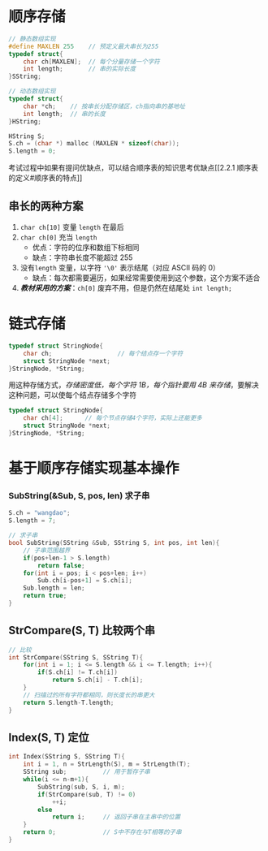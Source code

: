 # 顺序存储
```c
// 静态数组实现
#define MAXLEN 255    // 预定义最大串长为255
typedef struct{
	char ch[MAXLEN];  // 每个分量存储一个字符
	int length;       // 串的实际长度
}SString;

// 动态数组实现
typedef struct{
	char *ch;    // 按串长分配存储区，ch指向串的基地址
	int length;  // 串的长度
}HString;

HString S;
S.ch = (char *) malloc (MAXLEN * sizeof(char));
S.length = 0;
```
考试过程中如果有提问优缺点，可以结合顺序表的知识思考优缺点[[2.2.1 顺序表的定义#顺序表的特点]]
## 串长的两种方案
1. `char ch[10]` 变量 `length` 在最后
2. `char ch[0]` 充当 `length`
	- 优点：字符的位序和数组下标相同
	- 缺点：字符串长度不能超过 255
3. 没有`length` 变量，以字符 `'\0'` 表示结尾（对应 ASCII 码的 0）   
	- 缺点：每次都需要遍历，如果经常需要使用到这个参数，这个方案不适合
4. ***教材采用的方案***：`ch[0]` 废弃不用，但是仍然在结尾处 `int length;` 
# 链式存储
```c
typedef struct StringNode{
	char ch;                  // 每个结点存一个字符
	struct StringNode *next;
}StringNode, *String;
```
用这种存储方式，*存储密度低，每个字符 1B，每个指针要用 4B 来存储*，要解决这种问题，可以使每个结点存储多个字符
```c
typedef struct StringNode{
	char ch[4];      // 每个节点存储4个字符，实际上还能更多
	struct StringNode *next;
}StringNode, *String;
```
# 基于顺序存储实现基本操作
### SubString(&Sub, S, pos, len) 求子串
```c
S.ch = "wangdao";
S.length = 7;

// 求子串
bool SubString(SString &Sub, SString S, int pos, int len){
	// 子串范围越界
	if(pos+len-1 > S.length)
		return false;
	for(int i = pos; i < pos+len; i++)
		Sub.ch[i-pos+1] = S.ch[i];
	Sub.length = len;
	return true;
}
```
## StrCompare(S, T) 比较两个串
```c
// 比较
int StrCompare(SString S, SString T){
	for(int i = 1; i <= S.length && i <= T.length; i++){
		if(S.ch[i] != T.ch[i])
			return S.ch[i] - T.ch[i];
	}
	// 扫描过的所有字符都相同，则长度长的串更大
	return S.length-T.length;
}
```
## Index(S, T) 定位
```c
int Index(SString S, SString T){
	int i = 1, n = StrLength(S), m = StrLength(T);
	SString sub;          // 用于暂存子串
	while(i <= n-m+1){
		SubString(sub, S, i, m);
		if(StrCompare(sub, T) != 0)
			++i;
		else
			return i;     // 返回子串在主串中的位置
	}
	return 0;             // S中不存在与T相等的子串
}
```
